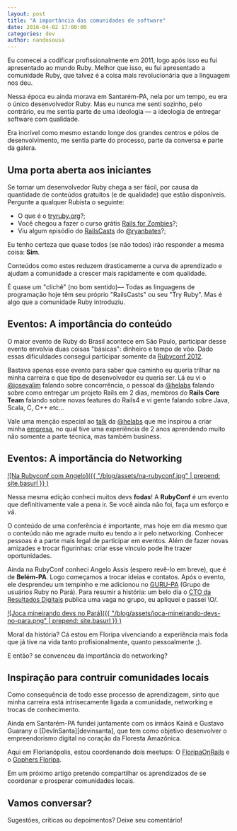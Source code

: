 ```yaml
---
layout: post
title: "A importância das comunidades de software"
date: 2016-04-02 17:00:00
categories: dev
author: nandosousa
---
```


Eu comecei a codificar profissionalmente em 2011, logo após isso eu fui
apresentado ao mundo Ruby. Melhor que isso, eu fui apresentado a comunidade
Ruby, que talvez é a coisa mais revolucionária que a linguagem nos deu.

Nessa época eu ainda morava em Santarém-PA, nela por um tempo, eu era o único desenvolvedor
Ruby. Mas eu nunca me senti sozinho, pelo contrário, eu me sentia parte de uma
ideologia –– a ideologia de entregar software com qualidade.

Era incrível como mesmo estando longe dos grandes centros e pólos de
desenvolvimento, me sentia parte do processo, parte da conversa e parte da
galera.

## Uma porta aberta aos iniciantes

Se tornar um desenvolvedor Ruby chega a ser fácil, por causa da quantidade de
conteúdos gratuitos (e de qualidade) que estão disponíveis. Pergunte a qualquer
Rubista o seguinte:

* O que é o [tryruby.org][try-ruby]?;
* Você chegou a fazer o curso grátis [Rails for Zombies][rails-for-zombies]?;
* Viu algum episódio do [RailsCasts][rails-casts] do [@ryanbates][ryanbates]?;

Eu tenho certeza que quase todos (se não todos) irão responder a mesma coisa:
__Sim__.

Conteúdos como estes reduzem drasticamente a curva de aprendizado e ajudam a
comunidade a crescer mais rapidamente e com qualidade.

É quase um "clichê" (no bom sentido)–– Todas as linguagens de programação hoje
têm seu próprio "RailsCasts" ou seu "Try Ruby". Mas é algo que a comunidade
Ruby introduziu.

## Eventos: A importância do conteúdo

O maior evento de Ruby do Brasil acontece em São Paulo, participar desse evento
envolvia duas coisas "básicas": dinheiro e tempo de vôo. Dado essas
dificuldades consegui participar somente da [Rubyconf 2012][rubyconf2012].

Bastava apenas esse evento para saber que caminho eu queria trilhar na minha
carreira e que tipo de desenvolvedor eu queria ser. Lá eu vi o [@josevalim][jose-valim] falando sobre concorrência, o
pessoal da [@helabs][helabs] falando sobre como entregar um projeto Rails em
2 dias, membros do __Rails Core Team__ falando sobre novas features do Rails4 e vi gente falando sobre Java, Scala, C, C++ etc...

Vale uma menção especial ao [talk][helabs-talk] da [@helabs][helabs] que me
inspirou a criar minha [empresa](http://pixelbits.com.br), no qual tive uma
experiência de 2 anos aprendendo muito não somente a parte técnica, mas também
business.

## Eventos: A importância do Networking
[![Na Rubyconf com Angelo]({{ "/blog/assets/na-rubyconf.jpg" | prepend: site.basurl }} )][fb-rubyconf]

Nessa mesma edição conheci muitos devs __fodas__! A __RubyConf__ é um evento
que definitivamente vale a pena ir. Se você ainda não foi, faça um esforço e vá.

O conteúdo de uma conferência é importante, mas hoje em dia mesmo que o
conteúdo não me agrade muito eu tendo a ir pelo networking. Conhecer pessoas é
a parte mais legal de participar em eventos. Além de fazer novas amizades e
trocar figurinhas: criar esse vínculo pode lhe trazer oportunidades.

Ainda na RubyConf conheci Angelo Assis (espero revê-lo em breve), que é de __Belém-PA__. Logo começamos a
trocar ideias e contatos. Após o evento, ele desprendeu um tempinho e
me adicionou no [GURU-PA][guru-pa] (Grupo de usuários Ruby no Pará). Para resumir a
história: um belo dia o [CTO da Resultados Digitais][cto-rd] publica uma vaga no grupo,
eu apliquei e passei \O/.

[![Joca mineirando devs no Pará]({{ "/blog/assets/joca-mineirando-devs-no-para.png" | prepend: site.basurl }} )][joca-guru]

Moral da história? Cá estou em Floripa vivenciando a experiência mais foda que
já tive na vida tanto profisionalmente, quanto pessoalmente ;).

E então? se convenceu da importância do networking?

## Inspiração para contruir comunidades locais

Como consequência de todo esse processo de aprendizagem, sinto que minha
carreira está intrisecamente ligada a comunidade, networking e trocas de
conhecimento.

Ainda em Santarém-PA fundei juntamente com os irmãos Kainã e Gustavo Guarany o
[DevInSanta][devinsanta], que tem como objetivo desenvolver o empreendorismo
digital no coração da Floresta Amazônica.

Aqui em Florianópolis, estou coordenando dois meetups: O [FloripaOnRails][floripaonrails] e o [Gophers Floripa][gopherssc].

Em um próximo artigo pretendo compartilhar os aprendizados de se coordenar e
prosperar comunidades locais.

## Vamos conversar?
Sugestões, críticas ou depoimentos? Deixe seu comentário!


[try-ruby]:           http://tryruby.org
[rails-for-zombies]:  https://www.codeschool.com/courses/rails-for-zombies-redux
[rails-casts]:        http://railscasts.com
[ryanbates]:          http://twitter.com/ryanbates
[rubyconf]:           http://rubyconf.com.br
[rubyconf2012]:       https://www.eventials.com/locaweb/events/rubyconfbr2012/
[helabs-talk]:        https://www.eventials.com/locaweb/rafael-lima-startup-dev-como-entregar-um-software-em-2-dias-com-rails/
[email-do-joca]:      https://groups.google.com/forum/#!searchin/guru-pa/Bruno$20Ghisi/guru-pa/jGZ-4hZAVGc/UQKovO9fB3wJ
[jose-valim]:         https://twitter.com/josevalim
[helabs]:             https://twitter.com/helabs
[guru-pa]:            https://groups.google.com/forum/#!forum/guru-pa
[cto-rd]:             https://twitter.com/brunogh
[joca-guru]:          https://groups.google.com/forum/#!searchin/guru-pa/Bruno$20Ghisi/guru-pa/jGZ-4hZAVGc/UQKovO9fB3wJ
[fb-rubyconf]:        https://www.facebook.com/locaweb/photos/rpd.100000969973321/444158045627174/?type=3&theater
[floripaonrails]:     http://www.meetup.com/Floripa-on-Rails/
[Gopherssc]:          http://www.meetup.com/Floripa-Gophers/
